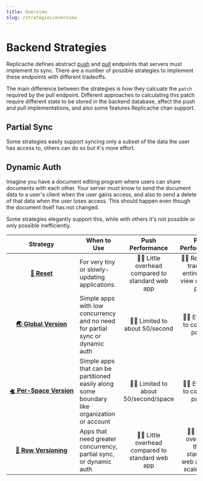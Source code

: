 ```yaml
---
title: Overview
slug: /strategies/overview
---
```


# Backend Strategies

Replicache defines abstract [push](/reference/server-push.md) and [pull](/reference/server-pull.md) endpoints that servers must implement to sync. There are a number of possible strategies to implement these endpoints with different tradeoffs.

The main difference between the strategies is how they calcuate the `patch` required by the pull endpoint. Different approaches to calculating this patch require different state to be stored in the backend database, affect the push and pull implementations, and also some features Replicache chan support.

## Partial Sync

Some strategies easily support syncing only a subset of the data the user has access to, others can do so but it's more effort.

## Dynamic Auth

Imagine you have a document editing program where users can share documents with each other. Your server must know to send the document data to a user's client when the user gains access, and also to send a delete of that data when the user loses access. This should happen even though the document itself has not changed.

Some strategies elegantly support this, while with others it's not possible or only possible inefficiently.

<table>
    <thead>
        <tr>
            <th>Strategy</th>
            <th>When to Use</th>
            <th>Push Performance</th>
            <th>Pull Performance</th>
            <th>Implementation</th>
            <th>Partial Sync</th>
            <th>Dynamic Auth</th>
        </tr>
    </thead>
    <tbody>
        <tr>
            <td align="center" nowrap="true"><a href="/strategies/reset"><b>🤪 Reset</b></a></td>
            <td>For very tiny or slowly-updating applications.</td>
            <td align="center">👍🏼 Little overhead compared to standard web app</td>
            <td align="center">👎🏼 Read and transmit entire client view on each pull</td>
            <td align="center" nowrap="true">👍🏼 Trivial</td>
            <td align="center" nowrap="true">👍🏼 Automatic</td>
            <td align="center" nowrap="true">👍🏼 Automatic</td>
        </tr>
        <tr>
            <td align="center" nowrap="true"><a href="/strategies/global-version"><b>🌏 Global Version</b></a></td>
            <td>Simple apps with low concurrency and no need for partial sync or dynamic auth</td>
            <td align="center">👎🏼 Limited to about 50/second</td>
            <td align="center">👍🏼 Efficient to compute patch</td>
            <td align="center" nowrap="true">👍🏼 Trivial</td>
            <td align="center" nowrap="true">👎🏼 Possible but inefficient.</td>
            <td align="center" nowrap="true">🤷🏻 Extra effort.</td>
        </tr>
        <tr>
            <td align="center" nowrap="true"><a href="/strategies/per-space-version"><b>🛸 Per-Space Version</b></a></td>
            <td>Simple apps that can be partitioned easily along some boundary like organization or account</td>
            <td align="center">👎🏼 Limited to about 50/second/space</td>
            <td align="center">👍🏼 Efficient to compute patch</td>
            <td align="center" nowrap="true">👍🏼 Trivial</td>
            <td align="center" nowrap="true">👎🏼 Possible but inefficient.</td>
            <td align="center" nowrap="true">🤷🏻 Extra effort.</td>
        </tr>
        <tr>
            <td align="center" nowrap="true"><a href="/strategies/row-version"><b>🚣 Row Versioning</b></a></td>
            <td>Apps that need greater concurrency, partial sync, or dynamic auth</td>
            <td align="center">👍🏼 Little overhead compared to standard web app</td>
            <td align="center">👍🏼 More overhead than standard web app but scales well</td>
            <td align="center" nowrap="true">🤷🏻 Moderately difficult</td>
            <td align="center" nowrap="true">👍🏼 Automatic</td>
            <td align="center" nowrap="true">👍🏼 Automatic</td>
        </tr>
    </tbody>
</table>
